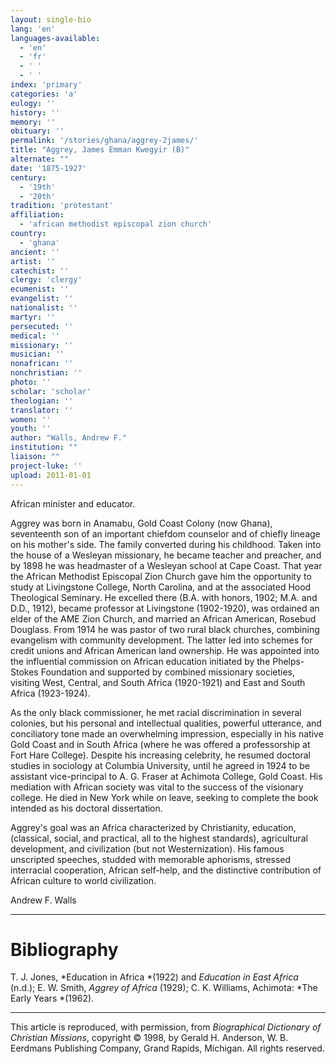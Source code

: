 ```yaml
---
layout: single-bio
lang: 'en'
languages-available:
  - 'en'
  - 'fr'
  - ' '
  - ' '
index: 'primary'
categories: 'a'
eulogy: ''
history: ''
memory: ''
obituary: ''
permalink: '/stories/ghana/aggrey-2james/'
title: "Aggrey, James Emman Kwegyir (B)"
alternate: ""
date: '1875-1927'
century:
  - '19th'
  - '20th'
tradition: 'protestant'
affiliation:
  - 'african methodist episcopal zion church'
country:
  - 'ghana'
ancient: ''
artist: ''
catechist: ''
clergy: 'clergy'
ecumenist: ''
evangelist: ''
nationalist: ''
martyr: ''
persecuted: ''
medical: ''
missionary: ''
musician: ''
nonafrican: ''
nonchristian: ''
photo: ''
scholar: 'scholar'
theologian: ''
translator: ''
women: ''
youth: ''
author: "Walls, Andrew F."
institution: ""
liaison: ""
project-luke: ''
upload: 2011-01-01
---
```




African minister and educator.

Aggrey was born in Anamabu, Gold Coast Colony (now Ghana), seventeenth son of an important chiefdom counselor and of chiefly lineage on his mother's side. The family converted during his childhood. Taken into the house of a Wesleyan missionary, he became teacher and preacher, and by 1898 he was headmaster of a Wesleyan school at Cape Coast. That year the African Methodist Episcopal Zion Church gave him the opportunity to study at Livingstone College, North Carolina, and at the associated Hood Theological Seminary. He excelled there  (B.A. with honors, 1902; M.A. and D.D., 1912), became professor at Livingstone (1902-1920), was ordained an elder of the AME Zion Church, and married an African American, Rosebud Douglass. From 1914 he was pastor of two rural black churches, combining evangelism with community development. The latter led into schemes for credit unions and African American land ownership. He was appointed into the influential commission on African education initiated by the Phelps-Stokes Foundation and supported by combined missionary societies, visiting West, Central, and South Africa (1920-1921) and East and South Africa (1923-1924).

As the only black commissioner, he met racial discrimination in several colonies, but his personal and intellectual qualities, powerful utterance, and conciliatory tone made an overwhelming impression, especially in his native Gold Coast and in South Africa (where he was offered a professorship at Fort Hare College). Despite his increasing celebrity, he resumed doctoral studies in sociology at Columbia University, until he agreed in 1924 to be assistant vice-principal to A. G. Fraser at Achimota College, Gold Coast. His mediation with African society was vital to the success of the visionary college. He died in New York while on leave, seeking to complete the book intended as his doctoral dissertation.

Aggrey's goal was an Africa characterized by Christianity, education, (classical, social, and practical, all to the highest standards), agricultural development, and civilization (but not Westernization). His famous unscripted speeches, studded with memorable aphorisms, stressed interracial cooperation, African self-help, and the distinctive contribution of African culture to world civilization.

Andrew F. Walls

---

# Bibliography

T. J. Jones, *Education in Africa *(1922) and *Education in East Africa* (n.d.); E. W. Smith, *Aggrey of Africa* (1929); C. K. Williams, Achimota: *The Early Years *(1962).

---

This article is reproduced, with permission, from *Biographical Dictionary of Christian Missions*,   copyright &copy; 1998, by Gerald H. Anderson, W. B. Eerdmans Publishing Company, Grand Rapids, Michigan.  All rights reserved.
